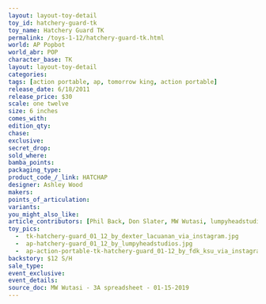 ```yaml
---
layout: layout-toy-detail 
toy_id: hatchery-guard-tk
toy_name: Hatchery Guard TK
permalink: /toys-1-12/hatchery-guard-tk.html
world: AP Popbot
world_abr: POP
character_base: TK
layout: layout-toy-detail
categories: 
tags: [action portable, ap, tomorrow king, action portable]
release_date: 6/18/2011
release_price: $30 
scale: one twelve
size: 6 inches
comes_with: 
edition_qty: 
chase: 
exclusive: 
secret_drop: 
sold_where: 
bamba_points: 
packaging_type: 
product_code_/_link: HATCHAP
designer: Ashley Wood
makers: 
points_of_articulation: 
variants: 
you_might_also_like: 
article_contributors: [Phil Back, Don Slater, MW Wutasi, lumpyheadstudios, fdk_ksu, Dexter Lacuanan]
toy_pics: 
  -  tk-hatchery-guard_01_12_by_dexter_lacuanan_via_instagram.jpg
  -  ap-hatchery-guard_01_12_by_lumpyheadstudios.jpg
  -  ap-action-portable-tk-hatchery-guard_01-12_by_fdk_ksu_via_instagram.jpg
backstory: $12 S/H
sale_type: 
event_exclusive: 
event_details: 
source_doc: MW Wutasi - 3A spreadsheet - 01-15-2019
---
```

